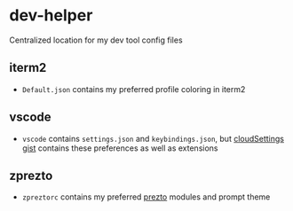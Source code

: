 # dev-helper
Centralized location for my dev tool config files

## iterm2

- `Default.json` contains my preferred profile coloring in iterm2

## vscode

- `vscode` contains `settings.json` and `keybindings.json`, but [cloudSettings gist](https://gist.github.com/mtalebi/0364536f2839336ed3695387582094fd) contains these preferences as well as extensions

## zprezto

- `zpreztorc` contains my preferred [prezto](https://github.com/sorin-ionescu/prezto) modules and prompt theme
